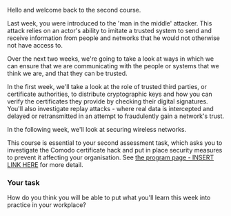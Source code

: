 Hello and welcome back to the second course.

Last week, you were introduced to the 'man in the middle' attacker.  This attack relies on an actor's ability to imitate a trusted system to send and receive information from people and networks that he would not otherwise not have access to.

Over the next two weeks, we're going to take a look at ways in which we can ensure that we are communicating with the people or systems that we think we are, and that they can be trusted.

In the first week, we'll take a look at the role of trusted third parties, or certificate authorities, to distribute cryptographic keys and how you can verify the certificates they provide by checking their digital signatures.  You'll also investigate replay attacks - where real data is intercepted and delayed or retransmitted in an attempt to fraudulently gain a network's trust.

In the following week, we'll look at securing wireless networks.

This course is essential to your second assessment task, which asks you to investigate the Comodo certificate hack and put in place security measures to prevent it affecting your organisation.  See [the program page - INSERT LINK HERE](#) for more detail.

### Your task

How do you think you will be able to put what you'll learn this week into practice in your workplace?

